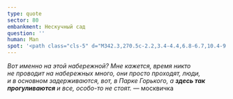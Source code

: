 ```yaml
---
type: quote
sector: 80
embankment: Нескучный сад
question: ''
human: Man
spot: '<path class="cls-5" d="M342.3,270.5c-2.2,3.4-4.4,6.8-6.7,10.4-9.6,15.2-19.6,31-34.1,42.5-.8.6-1.6,1.2-2.3,1.8l18.5,23.7c.8-.6,1.6-1.2,2.4-1.9,18.7-14.7,30.5-33.5,41-50.1q3.3-5.25,6.3-9.9c.4-.6.8-1.2,1.2-1.9l-24.3-17.6C343.6,268.5,342.9,269.5,342.3,270.5Z"/><path class="cls-6" d="M336.4,266.7c-11.7,17.7-22.4,37.9-39.3,51.2-.6.5-1.3,1-1.9,1.5l4.4,5.5c.6-.5,1.3-.9,1.9-1.4C316.1,312,326,296.3,335.6,281c2.3-3.6,4.4-7,6.7-10.4.7-1,1.4-2.1,2-3.1l-6-3.7C337.7,264.7,337.1,265.7,336.4,266.7Z"/>'
---
```

_Вот именно на этой набережной? Мне кажется, время никто не проводит на набережных много, они просто проходят, люди, и в основном задерживаются, вот, в Парке Горького, а **здесь так прогуливаются** и все, особо-то не стоят._ — москвичка
